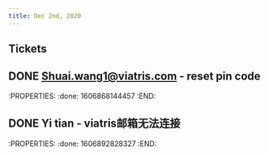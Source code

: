 ```yaml
---
title: Dec 2nd, 2020
---
```


## **Tickets**
## DONE Shuai.wang1@viatris.com - reset pin code
:PROPERTIES:
:done: 1606868144457
:END:
## DONE Yi tian - viatris邮箱无法连接
:PROPERTIES:
:done: 1606892828327
:END:
##
